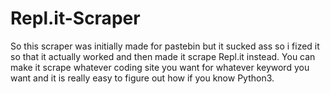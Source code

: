 # Repl.it-Scraper
So this scraper was initially made for pastebin but it sucked ass so i fized it so that it actually worked and then made it scrape Repl.it instead. You can make it scrape whatever coding site you want for whatever keyword you want and it is really easy to figure out how if you know Python3.  
